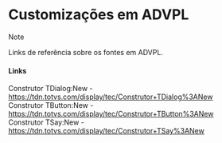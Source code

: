 # Customizações em ADVPL
> [!NOTE]
> Links de referência sobre os fontes em ADVPL.

#### Links
Construtor TDialog:New - https://tdn.totvs.com/display/tec/Construtor+TDialog%3ANew<br>
Construtor TButton:New - https://tdn.totvs.com/display/tec/Construtor+TButton%3ANew<br>
Construtor TSay:New    - https://tdn.totvs.com/display/tec/Construtor+TSay%3ANew
